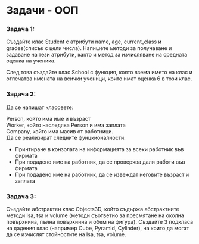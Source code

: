 # Задачи - ООП

### Задача 1:
Създайте клас Student с атрибути name, age, current_class и grades(списък с цели числа). Напишете методи за получаване и задаване на тези атрибути, както и метод за изчисляване на средната оценка на ученика.

След това създайте клас School с функция, която взема името на клас и отпечатва имената на всички ученици, които имат оценка 6 в този клас.


### Задача 2:
Да се напишат класовете:

Person, който има име и възраст<br>
Worker, който наследява Person и има заплата<br>
Company, който има масив от работници.<br>
Да се реализират следните фунцкионалности:

- Принтиране в конзолата на информацията за всеки работник във фирмата
- При подадено име на работник, да се проверява дали работи във фирмата
- При подадено име на работник, да се извеждат неговите възраст и заплата


### Задача 3:
Създайте абстрактен клас Objects3D, който съдържа абстрактните методи lsa, tsa и volume (методи съответно за пресмятане на околна повърхнина, пълна повърхнина и обем на фигура). Създайте 3 подкласа на дадения клас (например Cube, Pyramid, Cylinder), на които да могат да се изчислят стойностите на lsa, tsa, volume.
